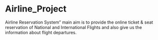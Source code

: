 # Airline_Project
Airline Reservation System” main aim is to provide the online ticket &amp; seat reservation of National and International Flights and also give us the information about flight departures.
